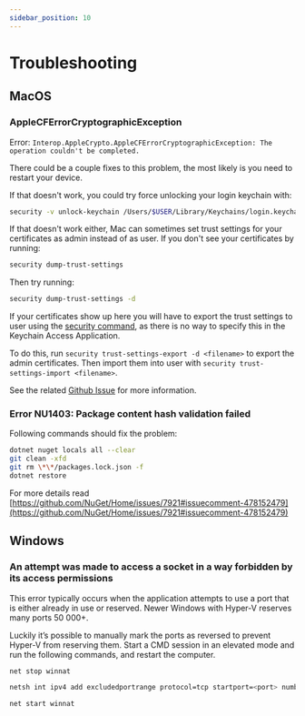 ```yaml
---
sidebar_position: 10
---
```


# Troubleshooting

## MacOS

### AppleCFErrorCryptographicException

Error:
`Interop.AppleCrypto.AppleCFErrorCryptographicException: The operation couldn't be completed.`

There could be a couple fixes to this problem, the most likely is you need to restart your device.

If that doesn't work, you could try force unlocking your login keychain with:

```bash
security -v unlock-keychain /Users/$USER/Library/Keychains/login.keychain
```

If that doesn't work either, Mac can sometimes set trust settings for your certificates as admin
instead of as user. If you don't see your certificates by running:

```bash
security dump-trust-settings
```

Then try running:

```bash
security dump-trust-settings -d
```

If your certificates show up here you will have to export the trust settings to user using the
[security command](https://ss64.com/osx/security.html), as there is no way to specify this in the
Keychain Access Application.

To do this, run `security trust-settings-export -d <filename>` to export the admin certificates.
Then import them into user with `security trust-settings-import <filename>`.

See the related [Github Issue](https://github.com/dotnet/runtime/issues/59703) for more information.

### Error NU1403: Package content hash validation failed

Following commands should fix the problem:

```bash
dotnet nuget locals all --clear
git clean -xfd
git rm \*\*/packages.lock.json -f
dotnet restore
```

For more details read
[https://github.com/NuGet/Home/issues/7921#issuecomment-478152479](https://github.com/NuGet/Home/issues/7921#issuecomment-478152479)

## Windows

### An attempt was made to access a socket in a way forbidden by its access permissions

This error typically occurs when the application attempts to use a port that is either already in
use or reserved. Newer Windows with Hyper-V reserves many ports 50 000+.

Luckily it’s possible to manually mark the ports as reversed to prevent Hyper-V from reserving them.
Start a CMD session in an elevated mode and run the following commands, and restart the computer.

```bash
net stop winnat

netsh int ipv4 add excludedportrange protocol=tcp startport=<port> numberofports=1 store=persistent

net start winnat
```
